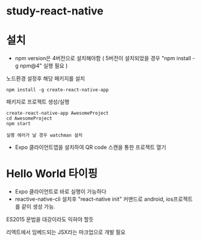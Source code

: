 # study-react-native

# 설치

* npm version은 4버전으로 설치해야함 ( 5버전이 설치되었을 경우 "npm install -g npm@4" 실행 필요 )  

노드환경 설정후 해당 패키지를 설치

    npm install -g create-react-native-app

패키지로 프로젝트 생성/실행

    create-react-native-app AwesomeProject
    cd AwesomeProject
    npm start

    실행 에러가 날 경우 watchman 설치 

- Expo 클라이언트앱을 설치하여 QR code 스캔을 통한 프로젝트 열기


# Hello World 타이핑
- Expo 클라이언트로 바로 실행이 가능하다
- reactive-native-cli 설치후 "react-native init" 커맨드로 android, ios프로젝트를 같이 생성 가능.


ES2015 문법을 대강이라도 익혀야 할듯

리엑트에서 임베드되는 JSX라는 마크업으로 개발 필요


